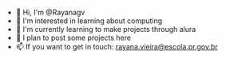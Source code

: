 - 👋 Hi, I'm @Rayanagv
- 👀 I'm interested in learning about computing
- 🌱 I'm currently learning to make projects through alura
- 💞️ I plan to post some projects here
- 📫 If you want to get in touch: rayana.vieira@escola.pr.gov.br 
<!---
Rayanagv/Rayanagv is a ✨ special ✨ repository because its `README.md` (this file) appears on your GitHub profile.
You can click the Preview link to take a look at your changes.
--->
